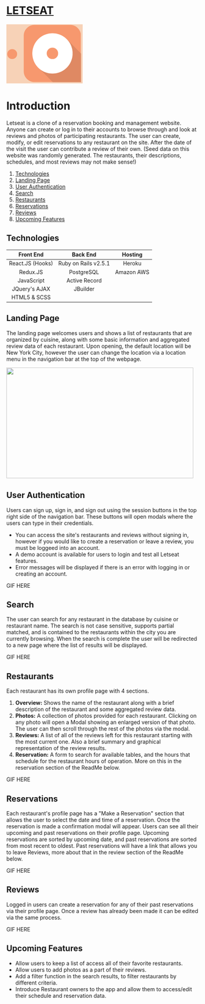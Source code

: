# [LETSEAT](https://let-s-eat.herokuapp.com/)
<img src="https://github.com/mogarcia626/letseat/blob/main/app/assets/images/letseat_logo.png" alt="drawing" width="200"/>

# Introduction
Letseat is a clone of a reservation booking and management website. Anyone can create or log in to their accounts to browse through and look at reviews and photos of participating restaurants. The user can create, modify, or edit reservations to any restaurant on the site.  After the date of the visit the user can contribute a review of their own.
(Seed data on this website was randomly generated. The restaurants, their descriptions, schedules, and most reviews may not make sense!)

1. [Technologies](#technologies)
2. [Landing Page](#landing-page)
3. [User Authentication](#user-authentication)
4. [Search](#search)
5. [Restaurants](#restaurants)
6. [Reservations](#reservations)
7. [Reviews](#reviews)
8. [Upcoming Features](#upcoming-features)

## Technologies
|   **Front End**  |     **Back End**     | **Hosting** |
|:----------------:|:--------------------:|:-----------:|
| React.JS (Hooks) | Ruby on Rails v2.5.1 |    Heroku   |
|     Redux.JS     |      PostgreSQL      |  Amazon AWS |
|    JavaScript    |     Active Record    |             |
|   JQuery's AJAX  |       JBuilder       |             |
|   HTML5 & SCSS   |                      |             |

## Landing Page
The landing page welcomes users and shows a list of restaurants that are organized by cuisine, along with some basic information and aggregated review data of each restaurant. Upon opening, the default location will be New York City, however the user can change the location via a location menu in the navigation bar at the top of the webpage.

<img src="https://i.imgur.com/l1fYnvI.gif?raw=true" width="490" height="290" />

## User Authentication
Users can sign up, sign in, and sign out using the session buttons in the top right side of the navigation bar. These buttons will open modals where the users can type in their credentials.
- You can access the site's restaurants and reviews without signing in, however if you would like to create a reservation or leave a review, you must be loggeed into an account.
- A demo account is available for users to login and test all Letseat features.
- Error messages will be displayed if there is an error with logging in or creating an account.

GIF HERE

## Search
The user can search for any restaurant in the database by cuisine or restaurant name.  The search is not case sensitive, supports partial matched, and is contained to the restaurants within the city you are currently browsing.  When the search is complete the user will be redirected to a new page where the list of results will be displayed.

GIF HERE

## Restaurants
Each restaurant has its own profile page with 4 sections.
1. **Overview:** Shows the name of the restaurant along with a brief description of the restaurant and some aggregated review data.
2. **Photos:**  A collection of photos provided for each restaurant.  Clicking on any photo will open a Modal showing an enlarged version of that photo.  The user can then scroll through the rest of the photos via the modal.
3. **Reviews:**  A list of all of the reviews left for this restaurant starting with the most current one.  Also a brief summary and graphical representation of the review results.
4. **Reservation:** A form to search for available tables, and the hours that schedule for the restaurant hours of operation.  More on this in the reservation section of the ReadMe below.

GIF HERE
   
## Reservations 
Each restaurant's profile page has a "Make a Reservation" section that allows the user to select the date and time of a reservation. Once the reservation is made a confirmation modal will appear. Users can see all their upcoming and past reservations on their profile page.  Upcoming reservations are sorted by upcoming date, and past reservations are sorted from most recent to oldest.  Past reservations will have a link that allows you to leave Reviews, more about that in the review section of the ReadMe below. 

GIF HERE

## Reviews
Logged in users can create a reservation for any of their past reservations via their profile page. Once a review has already been made it can be edited via the same process. 

GIF HERE

## Upcoming Features
- Allow users to keep a list of access all of their favorite restaurants.
- Allow users to add photos as a part of their reviews.
- Add a filter function in the search results, to filter restaurants by different criteria.
- Introduce Restaurant owners to the app and allow them to access/edit their schedule and reservation data.
